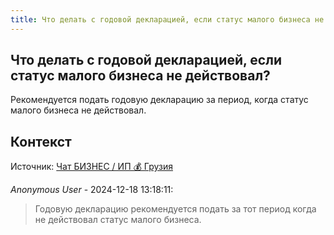 ```yaml
---
title: Что делать с годовой декларацией, если статус малого бизнеса не действовал?
---
```


## Что делать с годовой декларацией, если статус малого бизнеса не действовал?

Рекомендуется подать годовую декларацию за период, когда статус малого бизнеса не действовал.

## Контекст

Источник: [Чат БИЗНЕС / ИП 💰 Грузия](https://t.me/ip_ge)

_Anonymous User_ - 2024-12-18 13:18:11:

> Годовую декларацию рекомендуется подать за тот период когда не действовал статус малого бизнеса.
